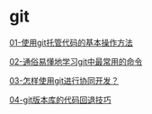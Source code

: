 # git

[01-使用git托管代码的基本操作方法](./doc/01.md)

[02-通俗易懂地学习git中最常用的命令](./doc/02.md)

[03-怎样使用git进行协同开发？](./doc/03.md)

[04-git版本库的代码回退技巧](./doc/04.md)
